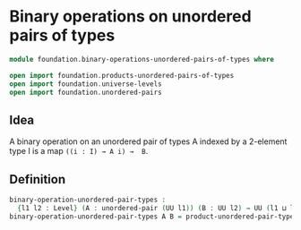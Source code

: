 #  Binary operations on unordered pairs of types

```agda
module foundation.binary-operations-unordered-pairs-of-types where

open import foundation.products-unordered-pairs-of-types
open import foundation.universe-levels
open import foundation.unordered-pairs
```

## Idea

A binary operation on an unordered pair of types A indexed by a 2-element type I is a map `((i : I) → A i) →  B`.

## Definition

```agda
binary-operation-unordered-pair-types :
  {l1 l2 : Level} (A : unordered-pair (UU l1)) (B : UU l2) → UU (l1 ⊔ l2)
binary-operation-unordered-pair-types A B = product-unordered-pair-types A → B
```
